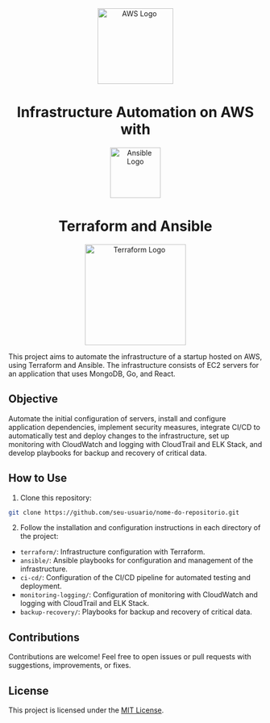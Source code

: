 <div align="center">
  <img src="https://upload.wikimedia.org/wikipedia/commons/9/93/Amazon_Web_Services_Logo.svg" alt="AWS Logo" width="150"/>
</div>

<h1 align="center">Infrastructure Automation on AWS with</h1>

<div align="center">
  <img src="https://upload.wikimedia.org/wikipedia/commons/2/24/Ansible_logo.svg" alt="Ansible Logo" width="100"/>
</div>

<h1 align="center">Terraform and Ansible</h1>

<div align="center">
  <img src="https://upload.wikimedia.org/wikipedia/commons/8/88/Terraform_Logo.svg" alt="Terraform Logo" width="200"/>
</div>

This project aims to automate the infrastructure of a startup hosted on AWS, using Terraform and Ansible. The infrastructure consists of EC2 servers for an application that uses MongoDB, Go, and React.

## Objective

Automate the initial configuration of servers, install and configure application dependencies, implement security measures, integrate CI/CD to automatically test and deploy changes to the infrastructure, set up monitoring with CloudWatch and logging with CloudTrail and ELK Stack, and develop playbooks for backup and recovery of critical data.

## How to Use

1. Clone this repository:

```bash
git clone https://github.com/seu-usuario/nome-do-repositorio.git
```

2. Follow the installation and configuration instructions in each directory of the project:

- `terraform/`: Infrastructure configuration with Terraform.
- `ansible/`: Ansible playbooks for configuration and management of the infrastructure.
- `ci-cd/`: Configuration of the CI/CD pipeline for automated testing and deployment.
- `monitoring-logging/`: Configuration of monitoring with CloudWatch and logging with CloudTrail and ELK Stack.
- `backup-recovery/`: Playbooks for backup and recovery of critical data.

## Contributions

Contributions are welcome! Feel free to open issues or pull requests with suggestions, improvements, or fixes.

## License

This project is licensed under the [MIT License](LICENSE).

